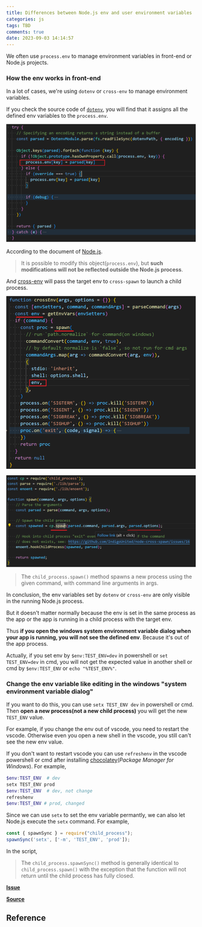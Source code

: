 ```yaml
---
title: Differences between Node.js env and user environment variables 
categories: js
tags: TBD
comments: true
date: 2023-09-03 14:14:57
---
```


We often use `process.env` to manage environment variables in front-end or Node.js projects.

### How the env works in front-end 

In a lot of cases, we're using `dotenv` or `cross-env` to manage environment variables.

If you check the source code of [`dotenv`](https://github.com/motdotla/dotenv), you will find that it assigns all the defined env variables to the `process.env`.

![Alt text](../images/what-are-we-doing-when-we-are-changing-environment-variables-image.png)

According to the document of [Node.js](https://nodejs.org/dist/latest-v8.x/docs/api/process.html#process_process_env).

> It is possible to modify this object(`process.env`), but **such modifications will not be reflected outside the Node.js process**.

And [cross-env](https://github.com/kentcdodds/cross-env) will pass the target env to `cross-spawn` to launch a child process.

![Alt text](../images/what-are-we-doing-when-we-are-changing-environment-variables-image-3.png)

![Alt text](../images/what-are-we-doing-when-we-are-changing-environment-variables-image-2.png)

> The `child_process.spawn()` method spawns a new process using the given command, with command line arguments in args.

In conclusion, the env variables set by `dotenv` or `cross-env` are only visible in the running Node.js process.

But it doesn't matter normally because the env is set in the same process as the app or the app is running in a child process with the target env.

Thus **if you open the windows system environment variable dialog when your app is running, you will not see the defined env**. Because it's out of the app process.

Actually, if you set env by `$env:TEST_ENV=dev` in powershell or `set TEST_ENV=dev` in cmd, you will not get the expected value in another shell or cmd by `$env:TEST_ENV` or `echo "%TEST_ENV%"`.

### Change the env variable like editing in the windows "system environment variable dialog" 

If you want to do this, you can use `setx TEST_ENV dev` in powershell or cmd. Then **open a new process(not a new child process)** you will get the new `TEST_ENV` value.

For example, if you change the env out of vscode, you need to restart the vscode. Otherwise even you open a new shell in the vscode, you still can't see the new env value.

If you don't want to restart vscode you can use `refreshenv` in the vscode powershell or cmd after installing [chocolatey](https://chocolatey.org/install)(_Package Manager for Windows_). For example,

```powershell
$env:TEST_ENV  # dev
setx TEST_ENV prod
$env:TEST_ENV  # dev, not change
refreshenv
$env:TEST_ENV # prod, changed
```

Since we can use `setx` to set the env variable permantly, we can also let Node.js execute the `setx` command. For example,

```js
const { spawnSync } = require("child_process");
spawnSync('setx', ['-m', 'TEST_ENV', 'prod']);
```

In the script,

> The `child_process.spawnSync()` method is generally identical to `child_process.spawn()` with the exception that the function will not return until the child process has fully closed.

[**Issue**](https://github.com/xianshenglu/blog/issues/150)

[**Source**](https://github.com/xianshenglu/blog/blob/master/source/_posts/what-are-we-doing-when-we-are-changing-environment-variables.md)

## Reference
